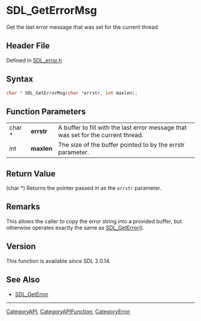 # SDL_GetErrorMsg

Get the last error message that was set for the current thread.

## Header File

Defined in [SDL_error.h](https://github.com/libsdl-org/SDL/blob/SDL2/include/SDL_error.h)

## Syntax

```c
char * SDL_GetErrorMsg(char *errstr, int maxlen);
```

## Function Parameters

|        |            |                                                                                   |
| ------ | ---------- | --------------------------------------------------------------------------------- |
| char * | **errstr** | A buffer to fill with the last error message that was set for the current thread. |
| int    | **maxlen** | The size of the buffer pointed to by the errstr parameter.                        |

## Return Value

(char *) Returns the pointer passed in as the `errstr` parameter.

## Remarks

This allows the caller to copy the error string into a provided buffer, but
otherwise operates exactly the same as [SDL_GetError](SDL_GetError)().

## Version

This function is available since SDL 2.0.14.

## See Also

- [SDL_GetError](SDL_GetError)






----
[CategoryAPI](CategoryAPI), [CategoryAPIFunction](CategoryAPIFunction), [CategoryError](CategoryError)

